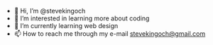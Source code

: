 - 👋 Hi, I’m @stevekingoch
- 👀 I’m interested in learning more about coding
- 🌱 I’m currently learning web design
- 📫 How to reach me through my e-mail stevekingoch@gmail.com

<!---
stevekingoch/stevekingoch is a ✨ special ✨ repository because its `README.md` (this file) appears on your GitHub profile.
You can click the Preview link to take a look at your changes.
--->
